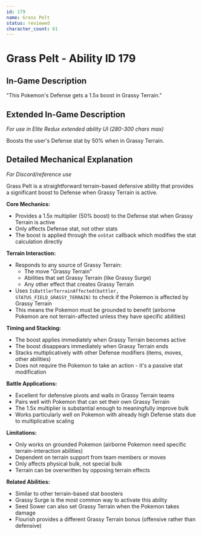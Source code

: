 ```yaml
---
id: 179
name: Grass Pelt
status: reviewed
character_count: 61
---
```


# Grass Pelt - Ability ID 179

## In-Game Description
"This Pokemon's Defense gets a 1.5x boost in Grassy Terrain."

## Extended In-Game Description
*For use in Elite Redux extended ability UI (280-300 chars max)*

Boosts the user's Defense stat by 50% when in Grassy Terrain. 

## Detailed Mechanical Explanation
*For Discord/reference use*

Grass Pelt is a straightforward terrain-based defensive ability that provides a significant boost to Defense when Grassy Terrain is active.

**Core Mechanics:**
- Provides a 1.5x multiplier (50% boost) to the Defense stat when Grassy Terrain is active
- Only affects Defense stat, not other stats
- The boost is applied through the `onStat` callback which modifies the stat calculation directly

**Terrain Interaction:**
- Responds to any source of Grassy Terrain:
  - The move "Grassy Terrain" 
  - Abilities that set Grassy Terrain (like Grassy Surge)
  - Any other effect that creates Grassy Terrain
- Uses `IsBattlerTerrainAffected(battler, STATUS_FIELD_GRASSY_TERRAIN)` to check if the Pokemon is affected by Grassy Terrain
- This means the Pokemon must be grounded to benefit (airborne Pokemon are not terrain-affected unless they have specific abilities)

**Timing and Stacking:**
- The boost applies immediately when Grassy Terrain becomes active
- The boost disappears immediately when Grassy Terrain ends
- Stacks multiplicatively with other Defense modifiers (items, moves, other abilities)
- Does not require the Pokemon to take an action - it's a passive stat modification

**Battle Applications:**
- Excellent for defensive pivots and walls in Grassy Terrain teams
- Pairs well with Pokemon that can set their own Grassy Terrain
- The 1.5x multiplier is substantial enough to meaningfully improve bulk
- Works particularly well on Pokemon with already high Defense stats due to multiplicative scaling

**Limitations:**
- Only works on grounded Pokemon (airborne Pokemon need specific terrain-interaction abilities)
- Dependent on terrain support from team members or moves
- Only affects physical bulk, not special bulk
- Terrain can be overwritten by opposing terrain effects

**Related Abilities:**
- Similar to other terrain-based stat boosters
- Grassy Surge is the most common way to activate this ability
- Seed Sower can also set Grassy Terrain when the Pokemon takes damage
- Flourish provides a different Grassy Terrain bonus (offensive rather than defensive)